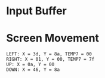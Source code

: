 # Input Buffer

# Screen Movement
```
LEFT: X = 3d, Y = 8a, TEMP7 = 00
RIGHT: X = 01, Y = 00, TEMP7 = 7f
UP: X = 0a, Y = 00
DOWN: X = 46, Y = 8a
```